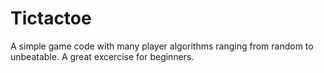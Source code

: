 # Tictactoe
A simple game code with many player algorithms ranging from random to unbeatable. A great excercise for beginners.
